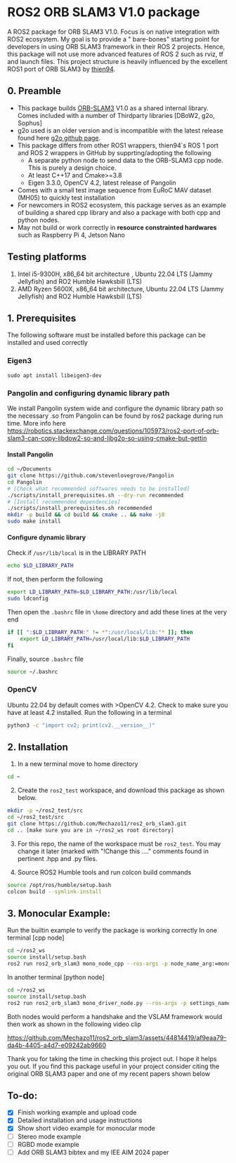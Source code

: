# ROS2 ORB SLAM3 V1.0 package

A ROS2 package for ORB SLAM3 V1.0. Focus is on native integration with ROS2 ecosystem. My goal is to provide a "
bare-bones" starting point for developers in using ORB SLAM3 framework in their ROS 2 projects. Hence, this package will
not use more advanced features of ROS 2 such as rviz, tf and launch files. This project structure is heavily influenced
by the excellent ROS1 port of ORB SLAM3 by [thien94](https://github.com/thien94/orb_slam3_ros/tree/master).

## 0. Preamble

* This package builds [ORB-SLAM3](https://github.com/UZ-SLAMLab/ORB_SLAM3) V1.0 as a shared internal library. Comes
  included with a number of Thirdparty libraries [DBoW2, g2o, Sophus]
* g2o used is an older version and is incompatible with the latest release found
  here [g2o github page](https://github.com/RainerKuemmerle/g2o).
* This package differs from other ROS1 wrappers, thien94`s ROS 1 port and ROS 2 wrappers in GitHub by supprting/adopting
  the following
    * A separate python node to send data to the ORB-SLAM3 cpp node. This is purely a design choice.
    * At least C++17 and Cmake>=3.8
    * Eigen 3.3.0, OpenCV 4.2, latest release of Pangolin
* Comes with a small test image sequence from EuRoC MAV dataset (MH05) to quickly test installation
* For newcomers in ROS2 ecosystem, this package serves as an example of building a shared cpp library and also a package
  with both cpp and python nodes.
* May not build or work correctly in **resource constrainted hardwares** such as Raspberry Pi 4, Jetson Nano

## Testing platforms

1. Intel i5-9300H, x86_64 bit architecture , Ubuntu 22.04 LTS (Jammy Jellyfish) and RO2 Humble Hawksbill (LTS)
2. AMD Ryzen 5600X, x86_64 bit architecture, Ubuntu 22.04 LTS (Jammy Jellyfish) and RO2 Humble Hawksbill (LTS)

## 1. Prerequisites

The following software must be installed before this package can be installed and used correctly

### Eigen3

```
sudo apt install libeigen3-dev
```

### Pangolin and configuring dynamic library path

We install Pangolin system wide and configure the dynamic library path so the necessary .so from Pangolin can be found
by ros2 package during run time. More info
here https://robotics.stackexchange.com/questions/105973/ros2-port-of-orb-slam3-can-copy-libdow2-so-and-libg2o-so-using-cmake-but-gettin

#### Install Pangolin

```bash
cd ~/Documents
git clone https://github.com/stevenlovegrove/Pangolin
cd Pangolin
# [Check what recommended softwares needs to be installed]
./scripts/install_prerequisites.sh --dry-run recommended 
# [Install recommended dependencies]
./scripts/install_prerequisites.sh recommended 
mkdir -p build && cd build && cmake .. && make -j8
sudo make install
```

#### Configure dynamic library

Check if ```/usr/lib/local``` is in the LIBRARY PATH

```bash
echo $LD_LIBRARY_PATH
```

If not, then perform the following

```bash
export LD_LIBRARY_PATH=$LD_LIBRARY_PATH:/usr/lib/local
sudo ldconfig
```

Then open the ```.bashrc``` file in ```\home``` directory and add these lines at the very end

```bash
if [[ ":$LD_LIBRARY_PATH:" != *":/usr/local/lib:"* ]]; then
    export LD_LIBRARY_PATH=/usr/local/lib:$LD_LIBRARY_PATH
fi
```

Finally, source ```.bashrc``` file

```bash
source ~/.bashrc
```

### OpenCV

Ubuntu 22.04 by default comes with >OpenCV 4.2. Check to make sure you have at least 4.2 installed. Run the following in
a terminal

```bash
python3 -c "import cv2; print(cv2.__version__)"
```

## 2. Installation

1. In a new terminal move to home directory

```bash
cd ~
```

2. Create the ```ros2_test``` workspace, and download this package as shown below.

```bash
mkdir -p ~/ros2_test/src
cd ~/ros2_test/src
git clone https://github.com/Mechazo11/ros2_orb_slam3.git
cd .. [make sure you are in ~/ros2_ws root directory]
```

3. For this repo, the name of the workspace must be ```ros2_test```. You may change it later (marked with "!Change
   this ...." comments found in pertinent .hpp and .py files.

4. Source ROS2 Humble tools and run colcon build commands

```bash
source /opt/ros/humble/setup.bash
colcon build --symlink-install
```

## 3. Monocular Example:

Run the builtin example to verify the package is working correctly
In one terminal [cpp node]

```bash
cd ~/ros2_ws
source install/setup.bash
ros2 run ros2_orb_slam3 mono_node_cpp --ros-args -p node_name_arg:=mono_slam_cpp
```

In another terminal [python node]

```bash
cd ~/ros2_ws
source install/setup.bash
ros2 run ros2_orb_slam3 mono_driver_node.py --ros-args -p settings_name:=EuRoC -p image_seq:=sample_euroc_MH05
```

Both nodes would perform a handshake and the VSLAM framework would then work as shown in the following video clip

https://github.com/Mechazo11/ros2_orb_slam3/assets/44814419/af9eaa79-da4b-4405-a4d7-e09242ab9660

Thank you for taking the time in checking this project out. I hope it helps you out. If you find this package useful in
your project consider citing the original ORB SLAM3 paper and one of my recent papers shown below

## To-do:

- [x] Finish working example and upload code
- [x] Detailed installation and usage instructions
- [x] Show short video example for monocular mode
- [ ] Stereo mode example
- [ ] RGBD mode example
- [ ] Add ORB SLAM3 bibtex and my IEE AIM 2024 paper
